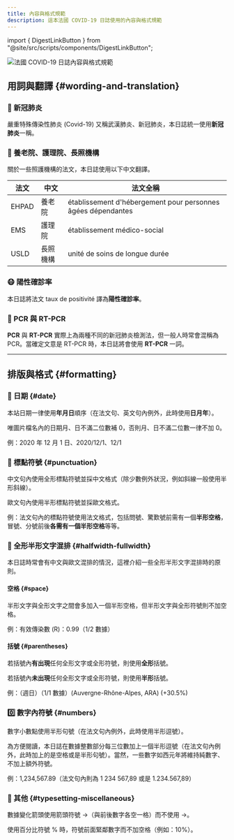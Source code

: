 ```yaml
---
title: 內容與格式規範
description: 這本法國 COVID-19 日誌使用的內容與格式規範
---
```


import { DigestLinkButton } from "@site/src/scripts/components/DigestLinkButton";

![法國 COVID-19 日誌內容與格式規範](/img/digest/formatting.jpg)

## 用詞與翻譯 {#wording-and-translation}

<h3>🦠 新冠肺炎</h3>

嚴重特殊傳染性肺炎 (Covid-19) 又稱武漢肺炎、新冠肺炎，本日誌統一使用**新冠肺炎**一稱。

<h3>🏡 養老院、護理院、長照機構</h3>

關於一些照護機構的法文，本日誌使用以下中文翻譯。

| 法文  | 中文     | 法文全稱                                                     |
| ----- | -------- | ------------------------------------------------------------ |
| EHPAD | 養老院   | établissement d'hébergement pour personnes âgées dépendantes |
| EMS   | 護理院   | établissement médico-social                                  |
| USLD  | 長照機構 | unité de soins de longue durée                               |

<h3>😷 陽性確診率</h3>

本日誌將法文 taux de positivité 譯為**陽性確診率**。

<h3>🧫 PCR 與 RT-PCR</h3>

**PCR** 與 **RT-PCR** 實際上為兩種不同的新冠肺炎檢測法，但一般人時常會混稱為 PCR。當確定文意是 RT-PCR 時，本日誌將會使用 **RT-PCR** 一詞。

---

## 排版與格式 {#formatting}

### 📆 日期 {#date}

本站日期一律使用**年月日**順序（在法文句、英文句內例外，此時使用**日月年**）。

唯圖片檔名內的日期月、日不滿二位數補 0，否則月、日不滿二位數一律不加 0。

<div className="comment_block">例：2020 年 12 月 1 日、2020/12/1、12/1</div>

### 🔣 標點符號 {#punctuation}

中文句內使用全形標點符號並採中文格式（除少數例外狀況，例如斜線一般使用半形斜線）。

歐文句內使用半形標點符號並採歐文格式。

<div className="comment_block">
例：法文句內的標點符號使用法文格式，包括問號、驚歎號前需有一個<strong>半形空格</strong>，冒號、分號前後<strong>各需有一個半形空格</strong>等等。</div>

### 🤹 全形半形文字混排 {#halfwidth-fullwidth}

本日誌時常會有中文與歐文混排的情況，這裡介紹一些全形半形文字混排時的原則。

#### 空格 {#space}

半形文字與全形文字之間會多加入一個半形空格，但半形文字與全形符號則不加空格。

<div className="comment_block">例：有效傳染數 (R)：0.99（1/2 數據）</div>

#### 括號 {#parentheses}

若括號內**有出現**任何全形文字或全形符號，則使用**全形**括號。

若括號內**未出現**任何全形文字或全形符號，則使用**半形**括號。

<div className="comment_block">例：（週日）（1/1 數據）(Auvergne-Rhône-Alpes, ARA) (+30.5%)</div>

### 0️⃣ 數字內符號 {#numbers}

數字小數點使用半形句號（在法文句內例外，此時使用半形逗號）。

為方便閱讀，本日誌在數據整數部分每三位數加上一個半形逗號（在法文句內例外，此時加上的是空格或是半形句號）。當然，一些數字如西元年將維持純數字、不加上額外符號。

<div className="comment_block">例：1,234,567.89（法文句內則為 1 234 567,89 或是 1.234.567,89）</div>

### 🧩 其他 {#typesetting-miscellaneous}

數據變化箭頭使用箭頭符號 →（與前後數字各空一格）而不使用 ->。

使用百分比符號 % 時，符號前面緊鄰數字而不加空格（例如：10%）。

<br />
<div className="flex-center--wrap">
  <DigestLinkButton linkType="latest" isButtonOutline={true} buttonText="返回最新一篇日誌" />
  <DigestLinkButton linkType="random" isButtonOutline={false} buttonText="閱讀隨機一篇日誌" />
</div>